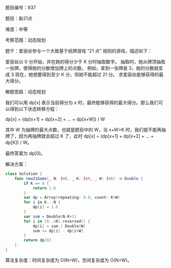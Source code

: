 题目编号：837

题目：新21点

难度：中等

考察范围：动态规划

题干：爱丽丝参与一个大致基于纸牌游戏 “21 点” 规则的游戏，描述如下：

爱丽丝以 0 分开始，并在她的得分少于 K 分时抽取数字。 抽取时，她从牌顶抽取一张牌，使得她的分数增加牌上的点数。 例如，拿到一张牌是 3，她的分数就变成 3 现在，她想要得到至少 K 分，但她不能超过 21 分。 求爱丽丝能够获得的最大得分。

解题思路：动态规划

我们可以用 dp[x] 表示当前得分为 x 时，最终能够获得的最大得分。那么我们可以得到以下状态转移方程：

dp[x] = (dp[x+1] + dp[x+2] + ... + dp[x+W]) / W

其中 W 为抽牌的最大点数，也就是题目中的 W，当 x+W>K 时，我们就不能再抽牌了，因为再抽牌就会超过 K 了，此时 dp[x] = (dp[x+1] + dp[x+2] + ... + dp[K]) / W。

最终答案为 dp[0]。

解决方案：

```swift
class Solution {
    func new21Game(_ N: Int, _ K: Int, _ W: Int) -> Double {
        if K == 0 {
            return 1.0
        }
        var dp = Array(repeating: 0.0, count: K+W)
        for i in K...N {
            dp[i] = 1.0
        }
        var sum = Double(N-K+1)
        for i in (0..<K).reversed() {
            dp[i] = sum / Double(W)
            sum += dp[i] - dp[i+W]
        }
        return dp[0]
    }
}
```

算法复杂度：时间复杂度为 O(N+W)，空间复杂度为 O(N+W)。
